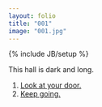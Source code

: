 ```yaml
---
layout: folio
title: "001"
image: "001.jpg"
---
```

{% include JB/setup %}

<div class="copy">
	<p>This hall is dark and long.</p>
</div>

<div class="choice">
	<ol>
		<li><a href="003.html">Look at your door.</a></li>
		<li><a href="008.html">Keep going.</a></li>
	</ol>
</div>